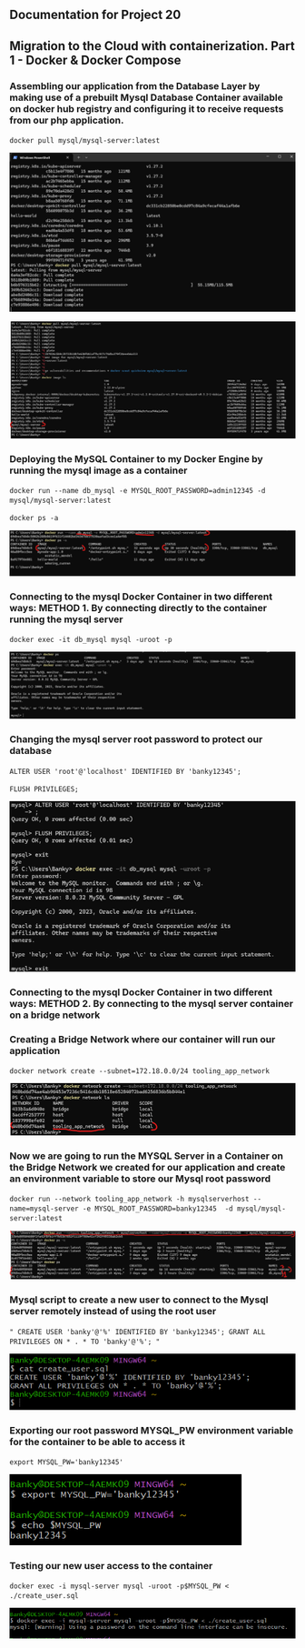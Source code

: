 ## **Documentation for Project 20**
## **Migration to the Сloud with containerization. Part 1 - Docker & Docker Compose**

### Assembling our application from the Database Layer by making use of a prebuilt Mysql Database Container available on docker hub registry and configuring it to receive requests from our php application.

`docker pull mysql/mysql-server:latest`

![Pulling-mysql-server-image-from-docker-hub](./Images/Pulling-mysql-server-image-from-docker-hub.png)

![mysql-server-image-present-in-local-repo](./Images/mysql-server-image-present-in-local-repo.png)

### Deploying the MySQL Container to my Docker Engine by running the mysql image as a container

`docker run --name db_mysql -e MYSQL_ROOT_PASSWORD=admin12345 -d mysql/mysql-server:latest`

`docker ps -a`

![deploying-mysql-container-to-my-docker-engine](./Images/deploying-mysql-container-to-my-docker-engine.png)

### Connecting to the mysql Docker Container in two different ways: METHOD 1. By connecting directly to the container running the mysql server

`docker exec -it db_mysql mysql -uroot -p`

![Method-1-Connecting-directly-to-the-container-running-my-sql-server](./Images/Method-1-Connecting-directly-to-the-container-running-my-sql-server.png)

### Changing the mysql server root password to protect our database

`ALTER USER 'root'@'localhost' IDENTIFIED BY 'banky12345';`

`FLUSH PRIVILEGES;`

![mysql-server-root-password-changed-to-protect-database](./Images/mysql-server-root-password-changed-to-protect-database.png)

### Connecting to the mysql Docker Container in two different ways: METHOD 2. By connecting to the mysql server container on a bridge network

### Creating a Bridge Network where our container will run our application

`docker network create --subnet=172.18.0.0/24 tooling_app_network`

![creating-a-bridge-network-dedicated-for-our-project-to-run-Mysql-and-the-app](./Images/creating-a-bridge-network-dedicated-for-our-project-to-run-Mysql-and-the-app.png)

### Now we are going to run the MYSQL Server in a Container on the Bridge Network we created for our application and create an environment variable to store our Mysql root password

`docker run --network tooling_app_network -h mysqlserverhost --name=mysql-server -e MYSQL_ROOT_PASSWORD=banky12345  -d mysql/mysql-server:latest`

![running-our-mysql-image-in-a-container-on-the-bridge-network-we-created](./Images/running-our-mysql-image-in-a-container-on-the-bridge-network-we-created.png)

### Mysql script to create a new user to connect to the Mysql server remotely instead of using the root user

` " CREATE USER 'banky'@'%' IDENTIFIED BY 'banky12345';
GRANT ALL PRIVILEGES ON * . * TO 'banky'@'%'; " `

![mysql-script-to-create-a-new-user](./Images/mysql-script-to-create-a-new-user.png)

### Exporting our root password MYSQL_PW environment variable for the container to be able to access it

`export MYSQL_PW='banky12345'`

![root-password-exported](./Images/root-password-exported.png)

### Testing our new user access to the container

`docker exec -i mysql-server mysql -uroot -p$MYSQL_PW < ./create_user.sql`

![root-password-exported](./Images/new-user-access-to-the-container.png)